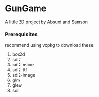 # GunGame
A little 2D project by Absurd and Samson

### Prerequisites
recommend using vcpkg to download these:

1. box2d
2. sdl2
3. sdl2-mixer
4. sdl2-ttf
5. sdl2-image
6. glm
7. glew
8. soil

